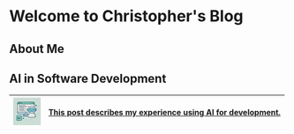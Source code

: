 # Welcome to Christopher's Blog

## About Me

## AI in Software Development

![AI in Software Development](assets/img/AI_in_Software_Development.webp) | [This post describes my experience using AI for development.](posts/AI_in_Software_Development.md)
:--|:--
